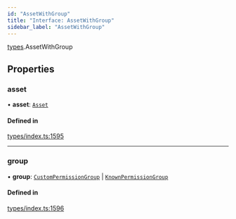 ```yaml
---
id: "AssetWithGroup"
title: "Interface: AssetWithGroup"
sidebar_label: "AssetWithGroup"
---
```


[types](../../../modules/Types/Types.md).AssetWithGroup

## Properties

### asset

• **asset**: [`Asset`](../../../classes/API/Entities/Asset/Asset.md)

#### Defined in

[types/index.ts:1595](https://github.com/PolymeshAssociation/polymesh-sdk/blob/95e180d2/src/types/index.ts#L1595)

___

### group

• **group**: [`CustomPermissionGroup`](../../../classes/API/Entities/CustomPermissionGroup/CustomPermissionGroup.md) \| [`KnownPermissionGroup`](../../../classes/API/Entities/KnownPermissionGroup/KnownPermissionGroup.md)

#### Defined in

[types/index.ts:1596](https://github.com/PolymeshAssociation/polymesh-sdk/blob/95e180d2/src/types/index.ts#L1596)
